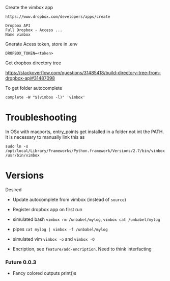 Create the vimbox app

    https://www.dropbox.com/developers/apps/create

    Dropbox API
    Full Dropbox - Access ...
    Name vimbox

Gnerate Acess token, store in .env

    DROPBOX_TOKEN=<token>

Get dropbox directory tree

https://stackoverflow.com/questions/31485418/build-directory-tree-from-dropbox-api#31487098

To get folder autocomplete

    complete -W "$(vimbox -l)" 'vimbox'

# Troubleshooting

In OSx with macports, entry_points get installed in a folder not int the PATH.
It is necessary to manually link this as

    sudo ln -s /opt/local/Library/Frameworks/Python.framework/Versions/2.7/bin/vimbox /usr/bin/vimbox

# Versions

Desired

* Update autocomplete from vimbox (instead of `source`)

* Register dropbox app on first run

* simulated bash `vimbox rm /unbabel/mylog`, `vimbox cat /unbabel/mylog`

* pipes `cat mylog | vimbox -f /unbabel/mylog`

* simulated vim `vimbox -o` and `vimbox -O`

* Encription, see `feature/add-encription`. Need to think interfacting

### Future 0.0.3

* Fancy colored outputs print()s

